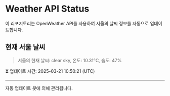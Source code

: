 
# Weather API Status

이 리포지토리는 OpenWeather API를 사용하여 서울의 날씨 정보를 자동으로 업데이트합니다.

## 현재 서울 날씨
> 서울의 현재 날씨: clear sky, 온도: 10.31°C, 습도: 47%

⏳ 업데이트 시간: 2025-03-21 10:50:21 (UTC)

---
자동 업데이트 봇에 의해 관리됩니다.
